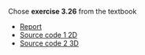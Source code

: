 Chose **exercise 3.26** from the textbook

- [Report](https://www.zybuluo.com/zhousiyuan12138/note/936065)
- [Source code 1 2D](https://github.com/zhousiyuan12138/compuational_physics_N2015301020051/blob/master/Exercise%2007)
- [Source code 2 3D](https://github.com/zhousiyuan12138/compuational_physics_N2015301020051/tree/master/Exercise%2007)




